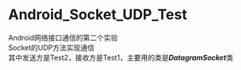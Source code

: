 # Android_Socket_UDP_Test
Android网络接口通信的第二个实验  
Socket的UDP方法实现通信  
其中发送方是Test2，接收方是Test1，主要用的类是***DatagramSocket***类  